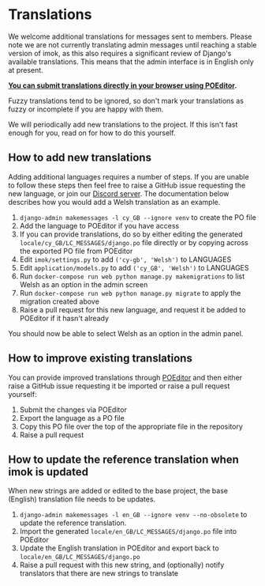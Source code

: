 # Translations

We welcome additional translations for messages sent to members. Please note we are not currently translating admin messages until reaching a stable version of imok, as this also requires a significant review of Django's available translations. This means that the admin interface is in English only at present.

**[You can submit translations directly in your browser using POEditor](https://poeditor.com/join/project?hash=p2lHT7RFE5).**

Fuzzy translations tend to be ignored, so don't mark your translations as fuzzy or incomplete if you are happy with them.

We will periodically add new translations to the project. If this isn't fast enough for you, read on for how to do this yourself.

## How to add new translations

Adding additional languages requires a number of steps. If you are unable to follow these steps then feel free to raise a GitHub issue requesting the new language, or join our [Discord server](https://discord.gg/4JKak6aymM). The documentation below describes how you would add a Welsh translation as an example.

1. `django-admin makemessages -l cy_GB --ignore venv` to create the PO file
1. Add the language to POEditor if you have access
1. If you can provide translations, do so by either editing the generated `locale/cy_GB/LC_MESSAGES/django.po` file directly or by copying across the exported PO file from POEditor
1. Edit `imok/settings.py` to add `('cy-gb', 'Welsh')` to LANGUAGES
1. Edit `application/models.py` to add `('cy_GB', 'Welsh')` to LANGUAGES
1. Run `docker-compose run web python manage.py makemigrations` to list Welsh as an option in the admin screen
1. Run `docker-compose run web python manage.py migrate` to apply the migration created above
1. Raise a pull request for this new language, and request it be added to POEditor if it hasn't already

You should now be able to select Welsh as an option in the admin panel.

## How to improve existing translations

You can provide improved translations through [POEditor](https://poeditor.com/join/project?hash=p2lHT7RFE5) and then either raise a GitHub issue requesting it be imported or raise a pull request yourself:

1. Submit the changes via POEditor
1. Export the language as a PO file
1. Copy this PO file over the top of the appropriate file in the repository
1. Raise a pull request

## How to update the reference translation when imok is updated

When new strings are added or edited to the base project, the base (English) translation file needs to be updates.

1. `django-admin makemessages -l en_GB --ignore venv --no-obsolete` to update the reference translation.
1. Import the generated `locale/en_GB/LC_MESSAGES/django.po` file into POEditor
1. Update the English translation in POEditor and export back to `locale/en_GB/LC_MESSAGES/django.po`
1. Raise a pull request with this new string, and (optionally) notify translators that there are new strings to translate
